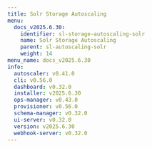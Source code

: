 ```yaml
---
title: Solr Storage Autoscaling
menu:
  docs_v2025.6.30:
    identifier: sl-storage-autoscaling-solr
    name: Solr Storage Autoscaling
    parent: sl-autoscaling-solr
    weight: 14
menu_name: docs_v2025.6.30
info:
  autoscaler: v0.41.0
  cli: v0.56.0
  dashboard: v0.32.0
  installer: v2025.6.30
  ops-manager: v0.43.0
  provisioner: v0.56.0
  schema-manager: v0.32.0
  ui-server: v0.32.0
  version: v2025.6.30
  webhook-server: v0.32.0
---
```


